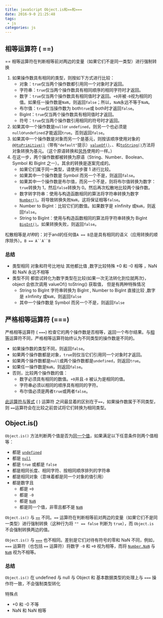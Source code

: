```yaml
---
title: javaScript Object.is和==和===
date: 2016-9-0 21:25:48
tags: 
 - js
categories: js
---
```


## 相等运算符 ( ==)

 == 相等运算符在判断相等前对两边的变量（如果它们不是同一类型）进行强制转换

1. 如果操作数具有相同的类型，则按如下方式进行比较：
   - 对象：`true`仅当两个操作数都引用同一个对象时才返回。
   - 字符串：`true`仅当两个操作数具有相同顺序的相同字符时才返回。
   - 数字：`true`仅当两个操作数具有相同值时才返回。`+0`并被`-0`视为相同的值。如果任一操作数是`NaN`，则返回`false`；所以，`NaN`永远不等于`NaN`。
   - 布尔值：`true`仅当操作数为 both`true`或 both时才返回`false`。
   - BigInt：`true`仅当两个操作数具有相同值时才返回。
   - 符号：`true`仅当两个操作数引用相同的符号时才返回。
2. 如果其中一个操作数是`null`or `undefined`，则另一个也必须是`null`or`undefined`才能返回`true`。否则返回`false`。
3. 如果其中一个操作数是对象而另一个是基元，则按该顺序使用对象的[`@@toPrimitive()`](https://developer.mozilla.org/en-US/docs/Web/JavaScript/Reference/Global_Objects/Symbol/toPrimitive)（带有`"default"`提示）[`valueOf()`](https://developer.mozilla.org/en-US/docs/Web/JavaScript/Reference/Global_Objects/Object/valueOf)、、和[`toString()`](https://developer.mozilla.org/en-US/docs/Web/JavaScript/Reference/Global_Objects/Object/toString)方法将对象转换为基元。（这个原语转换和[另外](https://developer.mozilla.org/en-US/docs/Web/JavaScript/Reference/Operators/Addition)使用的一样。）
4. 在这一步，两个操作数都被转换为原语（String、Number、Boolean、Symbol 和 BigInt 之一）。其余的转换是逐案完成的。
   - 如果它们属于同一类型，请使用步骤 1 进行比较。
   - 如果其中一个操作数是 Symbol 而另一个不是，则返回`false`。
   - 如果其中一个操作数是布尔值，而另一个不是，则将布尔值转换为数字：`true`转换为 1，然后`false`转换为 0。然后再次松散地比较两个操作数。
   - 数字转字符串：使用与构造函数相同的算法将字符串转换为数字[`Number()`](https://developer.mozilla.org/en-US/docs/Web/JavaScript/Reference/Global_Objects/Number/Number)。将导致转换失败`NaN`，这将保证相等`false`。
   - Number to BigInt：比较它们的数值。如果数字是 ±Infinity 或`NaN`，则返回`false`。
   - String to BigInt：使用与构造函数相同的算法将字符串转换为 BigInt [`BigInt()`](https://developer.mozilla.org/en-US/docs/Web/JavaScript/Reference/Global_Objects/BigInt/BigInt)。如果转换失败，则返回`false`。

松散相等是*对称*的：对于and的任何值`A == B`总是具有相同的语义（应用转换的顺序除外）。`B == A``A``B`

### 总结

- 类型相同 对象和符号比地址 其他都比值 ,数字比较特殊 +0 和 -0 相等 ，NaN 和 NaN 永远不相等
- 类型不同 都尝试转化为数字类型在比较(如果一次无法转化到位就两次)，object 会依次调用 valueOf()  toString() 获取值， 但是有两种特殊情况
  - String to BigInt 字符串转换为 BigInt , Number to BigInt 直接比较 ,数字是 ±Infinity 或`NaN`，则返回`false`
  - 其中一个操作数是 Symbol 而另一个不是，则返回`false`

## 严格相等运算符 (===)

严格相等运算符 ( `===`) 检查它的两个操作数是否相等，返回一个布尔结果。与[相等](https://developer.mozilla.org/en-US/docs/Web/JavaScript/Reference/Operators/Equality)运算符不同，严格相等运算符始终认为不同类型的操作数是不同的。

- 如果操作数的类型不同，则返回`false`。
- 如果两个操作数都是对象，`true`则仅当它们引用同一个对象时才返回。
- 如果两个操作数都是`null`或两个操作数都是`undefined`，则返回`true`。
- 如果任一操作数是`NaN`，则返回`false`。
- 否则，比较两个操作数的值：
  - 数字必须具有相同的数值。`+0`并且`-0` 被认为是相同的值。
  - 字符串必须以相同的顺序具有相同的字符。
  - 布尔值必须是两者`true`或两者`false`。

[此运算符与等式](https://developer.mozilla.org/en-US/docs/Web/JavaScript/Reference/Operators/Equality) ( ) 运算符 之间最显着的区别在于`==`，如果操作数属于不同类型，则 `==`运算符会在比较之前尝试将它们转换为相同类型。


## Object.is()

`Object.is()` 方法判断两个值是否为[同一个值](https://developer.mozilla.org/zh-CN/docs/Web/JavaScript/Equality_comparisons_and_sameness)，如果满足以下任意条件则两个值相等：

- 都是 [`undefined`](https://developer.mozilla.org/zh-CN/docs/Web/JavaScript/Reference/Global_Objects/undefined)
- 都是 [`null`](https://developer.mozilla.org/zh-CN/docs/Web/JavaScript/Reference/Operators/null)
- 都是 `true` 或都是 `false`
- 都是相同长度、相同字符、按相同顺序排列的字符串
- 都是相同对象（意味着都是同一个对象的值引用）
- 都是数字且
  - 都是 `+0`
  - 都是 `-0`
  - 都是 [`NaN`](https://developer.mozilla.org/zh-CN/docs/Web/JavaScript/Reference/Global_Objects/NaN)
  - 都是同一个值，非零且都不是 [`NaN`](https://developer.mozilla.org/zh-CN/docs/Web/JavaScript/Reference/Global_Objects/NaN)

`Object.is()` 与 [`==`](https://developer.mozilla.org/zh-CN/docs/Web/JavaScript/Reference/Operators#相等运算符) 不同。`==` 运算符在判断相等前对两边的变量（如果它们不是同一类型）进行强制转换（这种行为将 `"" == false` 判断为 `true`），而 `Object.is` 不会强制转换两边的值。

`Object.is()` 与 [`===`](https://developer.mozilla.org/zh-CN/docs/Web/JavaScript/Reference/Operators#全等运算符) 也不相同。差别是它们对待有符号的零和 NaN 不同，例如，`===` 运算符（也包括 `==` 运算符）将数字 `-0` 和 `+0` 视为相等，而将 [`Number.NaN`](https://developer.mozilla.org/zh-CN/docs/Web/JavaScript/Reference/Global_Objects/Number/NaN) 与 [`NaN`](https://developer.mozilla.org/zh-CN/docs/Web/JavaScript/Reference/Global_Objects/NaN) 视为不相等。

### 总结

`Object.is()` 在 undefined 与 null 与 Object 和 基本数据类型的处理上与 `===` 操作符一致，不会强制类型转化

特殊点

- +0 和 -0 不等
- NaN 和 NaN 相等
